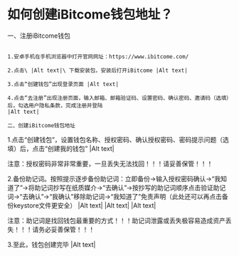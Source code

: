 如何创建iBitcome钱包地址？
==========================

一、注册iBitcome钱包
~~~~~~~~~~~~~~~~~~~~

1.安卓手机在手机浏览器中打开官网网址：https://www.ibitcome.com/

2.点击\ |Alt text|\ 下载安装包，安装后打开iBitcome |Alt text|

3.点击“创建钱包”出现登录页面 |Alt text|

4.点击“去注册”出现注册页面，输入邮箱、邮箱验证码、设置密码、确认密码、邀请码（选填）后，勾选用户隐私条款，完成注册并登陆
|Alt text|

二、创建iBitcome钱包地址
~~~~~~~~~~~~~~~~~~~~~~~~

1.点击“创建钱包”，设置钱包名称、授权密码、确认授权密码、密码提示问题（选填）后，点击“创建我的钱包”
|Alt text|

   注意：授权密码非常非常重要，一旦丢失无法找回！！！请妥善保管！！！

2.备份助记词。按照提示逐步备份助记词：立即备份→输入授权密码确认→“我知道了”→将助记词抄写在纸质媒介→“去确认”→按抄写的助记词顺序点击验证助记词→“去确认”→“我确认”移除助记词→“我知道了”免责声明（此处还可以再点击备份keystore文件更安全）
|Alt text| |Alt text| |Alt text|

   注意：助记词是找回钱包最重要的方式！！！助记词泄露或丢失极容易造成资产丢失！！！请务必妥善保管！！！

3.至此，钱包创建完毕 |Alt text|
